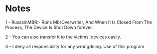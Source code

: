 # Notes
1 - RussainMBR:- Runs MbrOverwriter, And When It Is Closed From The Process, The Device Is Shut Down forever.

2 - You can also transfer it to the victims’ devices easily. 

3 - I deny all responsibility for any wrongdoing. Use of this program
